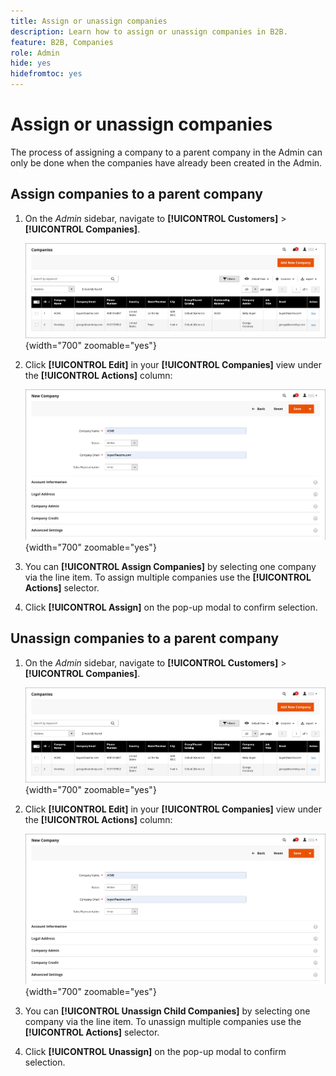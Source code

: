 ```yaml
---
title: Assign or unassign companies
description: Learn how to assign or unassign companies in B2B.
feature: B2B, Companies
role: Admin
hide: yes
hidefromtoc: yes
---
```


# Assign or unassign companies

The process of assigning a company to a parent company in the Admin can only be done when the companies have already been created in the Admin.

## Assign companies to a parent company

1. On the _Admin_ sidebar, navigate to **[!UICONTROL Customers]** > **[!UICONTROL Companies]**.

    ![Companies Grid](./assets/companies-grid.png){width="700" zoomable="yes"}

1. Click **[!UICONTROL Edit]** in your **[!UICONTROL Companies]** view under the **[!UICONTROL Actions]** column:

    ![New Company](./assets/company-create-admin.png){width="700" zoomable="yes"}

1. You can **[!UICONTROL Assign Companies]** by selecting one company via the line item. To assign multiple companies use the **[!UICONTROL Actions]** selector.

1. Click **[!UICONTROL Assign]** on the pop-up modal to confirm selection.

## Unassign companies to a parent company

1. On the _Admin_ sidebar, navigate to **[!UICONTROL Customers]** > **[!UICONTROL Companies]**.

    ![Companies Grid](./assets/companies-grid.png){width="700" zoomable="yes"}

1. Click **[!UICONTROL Edit]** in your **[!UICONTROL Companies]** view under the **[!UICONTROL Actions]** column:

    ![New Company](./assets/company-create-admin.png){width="700" zoomable="yes"}

1. You can **[!UICONTROL Unassign Child Companies]** by selecting one company via the line item. To unassign multiple companies use the **[!UICONTROL Actions]** selector.

1. Click **[!UICONTROL Unassign]** on the pop-up modal to confirm selection.



